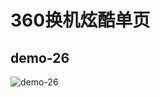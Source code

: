# 360换机炫酷单页

## demo-26

![demo-26](https://github.com/vxhly/web-demo/blob/master/demo-26/images/demo-26.png)
